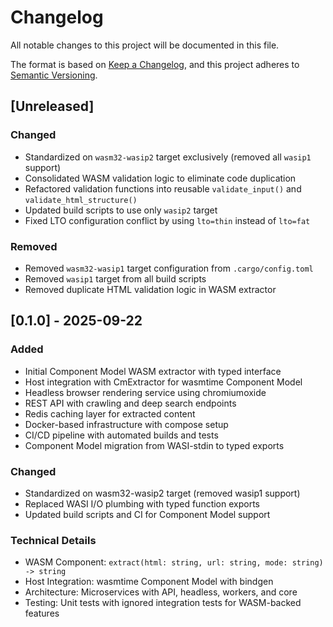 # Changelog

All notable changes to this project will be documented in this file.

The format is based on [Keep a Changelog](https://keepachangelog.com/en/1.0.0/),
and this project adheres to [Semantic Versioning](https://semver.org/spec/v2.0.0.html).

## [Unreleased]

### Changed
- Standardized on `wasm32-wasip2` target exclusively (removed all `wasip1` support)
- Consolidated WASM validation logic to eliminate code duplication
- Refactored validation functions into reusable `validate_input()` and `validate_html_structure()`
- Updated build scripts to use only `wasip2` target
- Fixed LTO configuration conflict by using `lto=thin` instead of `lto=fat`

### Removed
- Removed `wasm32-wasip1` target configuration from `.cargo/config.toml`
- Removed `wasip1` target from all build scripts
- Removed duplicate HTML validation logic in WASM extractor

## [0.1.0] - 2025-09-22

### Added
- Initial Component Model WASM extractor with typed interface
- Host integration with CmExtractor for wasmtime Component Model
- Headless browser rendering service using chromiumoxide
- REST API with crawling and deep search endpoints
- Redis caching layer for extracted content
- Docker-based infrastructure with compose setup
- CI/CD pipeline with automated builds and tests
- Component Model migration from WASI-stdin to typed exports

### Changed
- Standardized on wasm32-wasip2 target (removed wasip1 support)
- Replaced WASI I/O plumbing with typed function exports
- Updated build scripts and CI for Component Model support

### Technical Details
- WASM Component: `extract(html: string, url: string, mode: string) -> string`
- Host Integration: wasmtime Component Model with bindgen
- Architecture: Microservices with API, headless, workers, and core
- Testing: Unit tests with ignored integration tests for WASM-backed features
